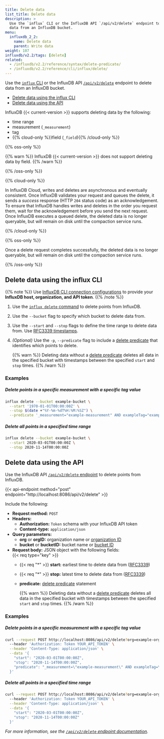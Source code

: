 ```yaml
---
title: Delete data
list_title: Delete data
description: >
  Use the `influx` CLI or the InfluxDB API `/api/v2/delete` endpoint to delete
  data from an InfluxDB bucket.
menu:
  influxdb_2_2:
    name: Delete data
    parent: Write data
weight: 107
influxdb/v2.2/tags: [delete]
related:
  - /influxdb/v2.2/reference/syntax/delete-predicate/
  - /influxdb/v2.2/reference/cli/influx/delete/
---
```


Use the [`influx` CLI](/influxdb/v2.2/reference/cli/influx/) or the InfluxDB API
[`/api/v2/delete`](/influxdb/v2.2/api/#operation/PostDelete) endpoint to delete
data from an InfluxDB bucket.

- [Delete data using the influx CLI](#delete-data-using-the-influx-cli)
- [Delete data using the API](#delete-data-using-the-api)

InfluxDB {{< current-version >}} supports deleting data by the following:

- time range
- measurement (`_measurement`)
- tag
- {{% cloud-only %}}field (`_field`){{% /cloud-only %}}

{{% oss-only %}}

{{% warn %}}
InfluxDB {{< current-version >}} does not support deleting data by field.
{{% /warn %}}

{{% /oss-only %}}

{{% cloud-only %}}

In InfluxDB Cloud, writes and deletes are asynchronous and eventually consistent.
Once InfluxDB validates your request and queues the delete,
it sends a _success_ response (HTTP `204` status code) as an acknowledgement.
To ensure that InfluxDB handles writes and deletes in the order you request them, wait for the acknowledgement before you send the next request.
Once InfluxDB executes a queued delete, the deleted data is no longer queryable,
but will remain on disk until the compaction service runs.

{{% /cloud-only %}}

{{% oss-only %}}

Once a delete request completes successfully, the deleted data is no longer queryable,
but will remain on disk until the compaction service runs.

{{% /oss-only %}}

## Delete data using the influx CLI

{{% note %}}
Use [InfluxDB CLI connection configurations](/influxdb/v2.2/reference/cli/influx/config/)
to provide your **InfluxDB host, organization, and API token**.
{{% /note %}}

1. Use the [`influx delete` command](/influxdb/v2.2/reference/cli/influx/delete/) to delete points from InfluxDB.
2. Use the `--bucket` flag to specify which bucket to delete data from.
3. Use the `--start` and `--stop` flags to define the time range to delete data from.
   Use [RFC3339 timestamps](/influxdb/v2.2/reference/glossary/#rfc3339-timestamp).
4. _(Optional)_ Use the `-p`, `--predicate` flag to include a [delete predicate](/influxdb/v2.2/reference/syntax/delete-predicate)
   that identifies which points to delete.

    {{% warn %}}
Deleting data without a [delete predicate](/influxdb/v2.2/reference/syntax/delete-predicate)
deletes all data in the specified bucket with timestamps between the specified `start` and `stop` times.
    {{% /warn %}}

### Examples

##### Delete points in a specific measurement with a specific tag value
```sh
influx delete --bucket example-bucket \
  --start '1970-01-01T00:00:00Z' \
  --stop $(date +"%Y-%m-%dT%H:%M:%SZ") \
  --predicate '_measurement="example-measurement" AND exampleTag="exampleTagValue"'
```

##### Delete all points in a specified time range
```sh
influx delete --bucket example-bucket \
  --start 2020-03-01T00:00:00Z \
  --stop 2020-11-14T00:00:00Z
```

## Delete data using the API
Use the InfluxDB API [`/api/v2/delete` endpoint](/influxdb/v2.2/api/#operation/PostDelete)
to delete points from InfluxDB.

{{< api-endpoint method="post" endpoint="http://localhost:8086/api/v2/delete" >}}

Include the following:

- **Request method:** `POST`
- **Headers:**
  - **Authorization:** `Token` schema with your InfluxDB API token
  - **Content-type:** `application/json`
- **Query parameters:**
  - **org** or **orgID:** organization name or [organization ID](/influxdb/v2.2/organizations/view-orgs/#view-your-organization-id)
  - **bucket** or **bucketID:** bucket name or [bucket ID](/influxdb/v2.2/organizations/buckets/view-buckets/)
- **Request body:** JSON object with the following fields:  
  {{< req type="key" >}}
  - {{< req "\*" >}} **start:** earliest time to delete data from ([RFC3339](/influxdb/v2.2/reference/glossary/#rfc3339-timestamp))
  - {{< req "\*" >}} **stop:** latest time to delete data from ([RFC3339](/influxdb/v2.2/reference/glossary/#rfc3339-timestamp))
  - **predicate:** [delete predicate](/influxdb/v2.2/reference/syntax/delete-predicate) statement

       {{% warn %}}
Deleting data without a [delete predicate](/influxdb/v2.2/reference/syntax/delete-predicate)
deletes all data in the specified bucket with timestamps between the specified `start` and `stop` times.
       {{% /warn %}}

### Examples

##### Delete points in a specific measurement with a specific tag value
```sh
curl --request POST http://localhost:8086/api/v2/delete?org=example-org&bucket=example-bucket \
  --header 'Authorization: Token YOUR_API_TOKEN' \
  --header 'Content-Type: application/json' \
  --data '{
    "start": "2020-03-01T00:00:00Z",
    "stop": "2020-11-14T00:00:00Z",
    "predicate": "_measurement=\"example-measurement\" AND exampleTag=\"exampleTagValue\""
  }'
```

##### Delete all points in a specified time range
```sh
curl --request POST http://localhost:8086/api/v2/delete?org=example-org&bucket=example-bucket \
  --header 'Authorization: Token YOUR_API_TOKEN' \
  --header 'Content-Type: application/json' \
  --data '{
    "start": "2020-03-01T00:00:00Z",
    "stop": "2020-11-14T00:00:00Z"
  }'
```

_For more information, see the [`/api/v2/delete` endpoint documentation](/influxdb/v2.2/api/#operation/PostDelete)._
